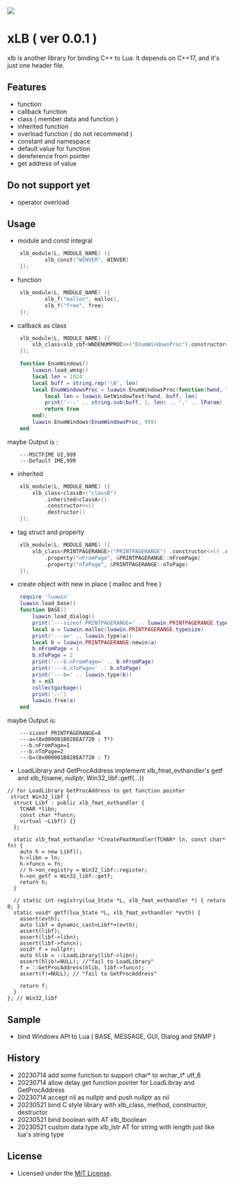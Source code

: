 <img src="https://www.lua.org/images/logo.gif" />

# xLB ( ver 0.0.1 )
xlb is another library for binding C++ to Lua. It depends on C++17, and it's just one header file.

## Features
+ function
+ callback function
+ class ( member data and function )
+ inherited function
+ overload function ( do not recommend )
+ constant and namespace
+ default value for function
+ dereference from pointer
+ get address of value

## Do not support yet
+ operator overload

## Usage
+ module and const integral
```c++
    xlb_module(L, MODULE_NAME) ({
            xlb_const("WINVER", WINVER)
    });
```
+ function
```c++
    xlb_module(L, MODULE_NAME) ({
            xlb_f("malloc", malloc),
            xlb_f("free", free)
    });
```
+ callback as class
```c++
    xlb_module(L, MODULE_NAME) ({
        xlb_class<xlb_cbf<WNDENUMPROC>>("EnumWindowsProc").constructor<xlb_luafunc>(),
    });
```
```lua
    function EnumWindows()
        luawin.load_wmsg()
        local len = 1024
        local buff = string.rep('\0', len)
        local EnumWindowsProc = luawin.EnumWindowsProc(function(hwnd, lParam) 
            local len = luawin.GetWindowText(hwnd, buff, len)
            print('---' .. string.sub(buff, 1, len) .. ',' .. lParam)
            return true
        end);
        luawin.EnumWindows(EnumWindowsProc, 999)
    end
```
  maybe Output is :
```
    ---MSCTFIME UI,999
    ---Default IME,999
```
+ inherited
```c++
    xlb_module(L, MODULE_NAME) ({
        xlb_class<classB>("classB")
            .inherited<classA>()
            .constructor<>()
            .destructor()
    });
```
+ tag struct and property
```c++
    xlb_module(L, MODULE_NAME) ({
        xlb_class<PRINTPAGERANGE>("PRINTPAGERANGE") .constructor<>() .destructor()
            .property("nFromPage", &PRINTPAGERANGE::nFromPage)
            .property("nToPage", &PRINTPAGERANGE::nToPage)
    });
```
+ create object with new in place ( malloc and free )
```lua
    require 'luawin'
    luawin.load_base()
    function BASE()
        luawin.load_dialog()
        print('---sizeof PRINTPAGERANGE=' .. luawin.PRINTPAGERANGE.typesize)
        local a = luawin.malloc(luawin.PRINTPAGERANGE.typesize)
        print('---a=' .. luawin.type(a))
        local b = luawin.PRINTPAGERANGE:newin(a)
        b.nFromPage = 1
        b.nToPage = 2
        print('---b.nFromPage=' .. b.nFromPage)
        print('---b.nToPage=' .. b.nToPage)
        print('---b=' .. luawin.type(b))
        b = nil
        collectgarbage()
        print('--')
        luawin.free(a)
    end
```
  maybe Output is:
```
    ---sizeof PRINTPAGERANGE=8
    ---a=(0x000001B028EA7720 : T*)
    ---b.nFromPage=1
    ---b.nToPage=2
    ---b=(0x000001B028EA7720 : T)
```
+ LoadLibrary and GetProcAddress
implement xlb_fmat_evthandler's getf and xlb_f(name, nullptr, Win32_libf::getf(...))
```
// for LoadLibrary GetProcAddress to get function pointer
 struct Win32_libf {
  struct Libf : public xlb_fmat_evthandler {
    TCHAR *libn;
    const char *funcn;
    virtual ~Libf() {}
  };

  static xlb_fmat_evthandler *CreateFmatHandler(TCHAR* ln, const char* fn) {
    auto h = new Libf();
    h->libn = ln;
    h->funcn = fn;
    // h->on_registry = Win32_libf::register;
    h->on_getf = Win32_libf::getf;
    return h;
  }

  // static int registry(lua_State *L, xlb_fmat_evthandler *) { return 0; }
  static void* getf(lua_State *L, xlb_fmat_evthandler *evth) { 
    assert(evth);
    auto libf = dynamic_cast<Libf*>(evth);
    assert(libf);
    assert(libf->libn);
    assert(libf->funcn);
    void* f = nullptr;
    auto hlib = ::LoadLibrary(libf->libn);
    assert(hlib!=NULL); //"fail to LoadLibrary"
    f = ::GetProcAddress(hlib, libf->funcn);
    assert(f!=NULL); // "fail to GetProcAddress"

    return f;
  }
}; // Win32_libf

```

                
## Sample
+ bind Windows API to Lua ( BASE, MESSAGE, GUI, Dialog and SNMP )

## History
- 20230714 add some function to support char* to wchar_t* utf_8
- 20230714 allow delay get function pointer for LoadLibray and GetProcAddress
- 20230714 accept nil as nullptr and push nullptr as nil
- 20230521 bind C style library with xlb_class, method, constructor, destructor
- 20230521 bind boolean with AT xlb_lboolean
- 20230521 custom data type xlb_lstr AT for string with length just like lua's string type

## License
+ Licensed under the [MIT License](https://www.lua.org/license.html).
